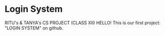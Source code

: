 # Login System
RITU's & TANYA's CS PROJECT (CLASS XII)
HELLO! This is our first project: "LOGIN SYSTEM" on github.
